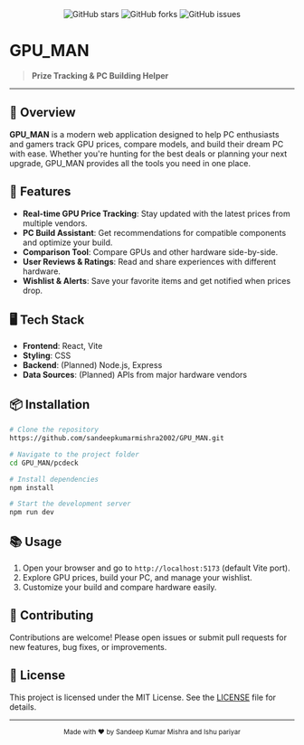 <div align="center">
  <img src="https://img.shields.io/github/stars/sandeepkumarmishra2002/GPU_MAN?style=social" alt="GitHub stars" />
  <img src="https://img.shields.io/github/forks/sandeepkumarmishra2002/GPU_MAN?style=social" alt="GitHub forks" />
  <img src="https://img.shields.io/github/issues/sandeepkumarmishra2002/GPU_MAN" alt="GitHub issues" />
</div>

# GPU_MAN

> **Prize Tracking & PC Building Helper**

---

## 🚀 Overview

**GPU_MAN** is a modern web application designed to help PC enthusiasts and gamers track GPU prices, compare models, and build their dream PC with ease. Whether you're hunting for the best deals or planning your next upgrade, GPU_MAN provides all the tools you need in one place.

## 🎯 Features

- **Real-time GPU Price Tracking**: Stay updated with the latest prices from multiple vendors.
- **PC Build Assistant**: Get recommendations for compatible components and optimize your build.
- **Comparison Tool**: Compare GPUs and other hardware side-by-side.
- **User Reviews & Ratings**: Read and share experiences with different hardware.
- **Wishlist & Alerts**: Save your favorite items and get notified when prices drop.

## 🖥️ Tech Stack

- **Frontend**: React, Vite
- **Styling**: CSS
- **Backend**: (Planned) Node.js, Express
- **Data Sources**: (Planned) APIs from major hardware vendors

## 📦 Installation

```bash
# Clone the repository
https://github.com/sandeepkumarmishra2002/GPU_MAN.git

# Navigate to the project folder
cd GPU_MAN/pcdeck

# Install dependencies
npm install

# Start the development server
npm run dev
```

## 📚 Usage

1. Open your browser and go to `http://localhost:5173` (default Vite port).
2. Explore GPU prices, build your PC, and manage your wishlist.
3. Customize your build and compare hardware easily.

## 🤝 Contributing

Contributions are welcome! Please open issues or submit pull requests for new features, bug fixes, or improvements.

## 📄 License

This project is licensed under the MIT License. See the [LICENSE](LICENSE) file for details.

---

<div align="center">
  <sub>Made with ❤️ by Sandeep Kumar Mishra and Ishu pariyar</sub>
</div>
